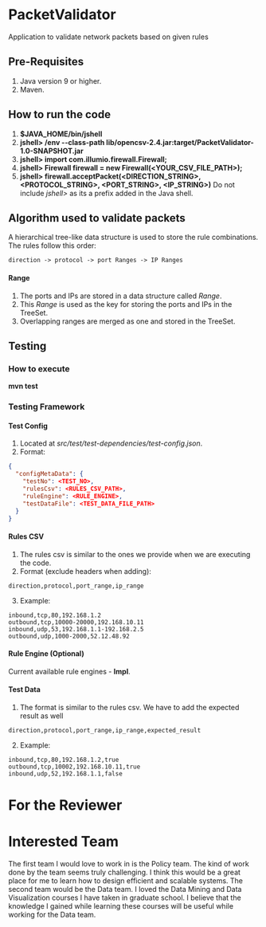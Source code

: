 # PacketValidator
Application to validate network packets based on given rules

## Pre-Requisites
1. Java version 9 or higher.
2. Maven.

## How to run the code
1. **$JAVA_HOME/bin/jshell**
2. **jshell> /env --class-path lib/opencsv-2.4.jar:target/PacketValidator-1.0-SNAPSHOT.jar**
3. **jshell> import com.illumio.firewall.Firewall;**
4. **jshell> Firewall firewall = new Firewall(<YOUR_CSV_FILE_PATH>);**
5. **jshell> firewall.acceptPacket(<DIRECTION_STRING>, <PROTOCOL_STRING>, <PORT_STRING>, <IP_STRING>)**
Do not include *jshell>* as its a prefix added in the Java shell.

## Algorithm used to validate packets
A hierarchical tree-like data structure is used to store the rule combinations. The rules follow this order:
```code
direction -> protocol -> port Ranges -> IP Ranges
```

#### Range
1. The ports and IPs are stored in a data structure called *Range*. 
2. This *Range* is used as the key for storing the ports and IPs in the TreeSet.
3. Overlapping ranges are merged as one and stored in the TreeSet.

## Testing

### How to execute
**mvn test**

### Testing Framework
#### Test Config
1. Located at *src/test/test-dependencies/test-config.json*.
2. Format:
```json
{
  "configMetaData": {
    "testNo": <TEST_NO>,
    "rulesCsv": <RULES_CSV_PATH>,
    "ruleEngine": <RULE_ENGINE>,
    "testDataFile": <TEST_DATA_FILE_PATH>
  }
}
```

#### Rules CSV
1. The rules csv is similar to the ones we provide when we are executing the code.
2. Format (exclude headers when adding):
```csv
direction,protocol,port_range,ip_range
```
3. Example:
```csv
inbound,tcp,80,192.168.1.2
outbound,tcp,10000-20000,192.168.10.11
inbound,udp,53,192.168.1.1-192.168.2.5
outbound,udp,1000-2000,52.12.48.92
```

#### Rule Engine (Optional)

Current available rule engines - **Impl**.

#### Test Data
1. The format is similar to the rules csv. We have to add the expected result as well
```csv
direction,protocol,port_range,ip_range,expected_result
```
2. Example:
```csv
inbound,tcp,80,192.168.1.2,true
outbound,tcp,10002,192.168.10.11,true
inbound,udp,52,192.168.1.1,false
```

# For the Reviewer

# Interested Team
The first team I would love to work in is the Policy team. The kind of work done by the team seems truly challenging. I think this would be a great place for me to learn how to design efficient and scalable systems.
The second team would be the Data team. I loved the Data Mining and Data Visualization courses I have taken in graduate school. I believe that the knowledge I gained while learning these courses will be useful while working for the Data team.
